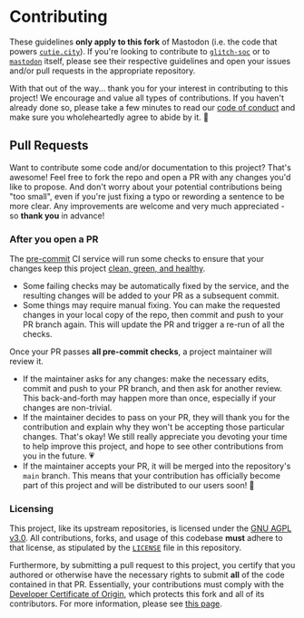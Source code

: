 # Contributing

These guidelines **only apply to this fork** of Mastodon (i.e. the code that
powers [`cutie.city`]). If you're looking to contribute to [`glitch-soc`] or to
[`mastodon`] itself, please see their respective guidelines and open your issues
and/or pull requests in the appropriate repository.

[`cutie.city`]: https://cutie.city
[`glitch-soc`]: https://github.com/glitch-soc/mastodon/blob/main/CONTRIBUTING.md
[`mastodon`]: https://github.com/mastodon/mastodon/blob/main/CONTRIBUTING.md

With that out of the way... thank you for your interest in contributing to this
project! We encourage and value all types of contributions. If you haven't
already done so, please take a few minutes to read our [code of conduct][coc]
and make sure you wholeheartedly agree to abide by it. 💖

## Pull Requests

Want to contribute some code and/or documentation to this project? That's
awesome! Feel free to fork the repo and open a PR with any changes you'd like to
propose. And don't worry about your potential contributions being "too small",
even if you're just fixing a typo or rewording a sentence to be more clear. Any
improvements are welcome and very much appreciated - so **thank you** in
advance!

### After you open a PR

The [pre-commit](https://pre-commit.com/) CI service will run some checks to
ensure that your changes keep this project [clean, green, and healthy][ci].

- Some failing checks may be automatically fixed by the service, and the
  resulting changes will be added to your PR as a subsequent commit.
- Some things may require manual fixing. You can make the requested changes in
  your local copy of the repo, then commit and push to your PR branch again.
  This will update the PR and trigger a re-run of all the checks.

Once your PR passes **all pre-commit checks**, a project maintainer will review
it.

- If the maintainer asks for any changes: make the necessary edits, commit and
  push to your PR branch, and then ask for another review. This back-and-forth
  may happen more than once, especially if your changes are non-trivial.
- If the maintainer decides to pass on your PR, they will thank you for the
  contribution and explain why they won't be accepting those particular changes.
  That's okay! We still really appreciate you devoting your time to help improve
  this project, and hope to see other contributions from you in the future. 💗
- If the maintainer accepts your PR, it will be merged into the repository's
  `main` branch. This means that your contribution has officially become part of
  this project and will be distributed to our users soon! 🎉

### Licensing

This project, like its upstream repositories, is licensed under the
[GNU AGPL v3.0](https://www.gnu.org/licenses/agpl-3.0.html). All contributions,
forks, and usage of this codebase **must** adhere to that license, as stipulated
by the [`LICENSE`](/LICENSE) file in this repository.

Furthermore, by submitting a pull request to this project, you certify that you
authored or otherwise have the necessary rights to submit **all** of the code
contained in that PR. Essentially, your contributions must comply with the
[Developer Certificate of Origin](https://developercertificate.org/), which
protects this fork and all of its contributors. For more information, please see
[this page][dco-info].

[ci]: https://results.pre-commit.ci/latest/github/CutieCity/mastodon/main
[coc]: https://github.com/CutieCity/.github/blob/main/.github/code_of_conduct.md
[dco-info]:
  https://github.com/nuztalgia/.github/blob/main/.github/developer_certificate.md
